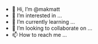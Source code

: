 - 👋 Hi, I’m @makmatt
- 👀 I’m interested in ...
- 🌱 I’m currently learning ...
- 💞️ I’m looking to collaborate on ...
- 📫 How to reach me ...

<!---
makmatt/makmatt is a ✨ special ✨ repository because its `README.md` (this file) appears on your GitHub profile.
You can click the Preview link to take a look at your changes.
--->
